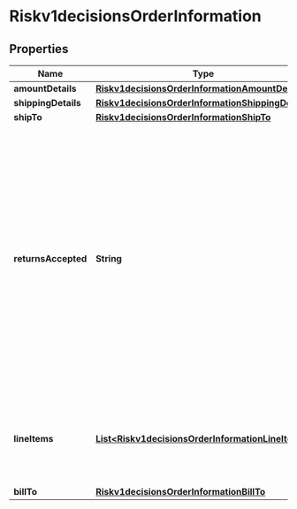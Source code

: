 
# Riskv1decisionsOrderInformation

## Properties
Name | Type | Description | Notes
------------ | ------------- | ------------- | -------------
**amountDetails** | [**Riskv1decisionsOrderInformationAmountDetails**](Riskv1decisionsOrderInformationAmountDetails.md) |  |  [optional]
**shippingDetails** | [**Riskv1decisionsOrderInformationShippingDetails**](Riskv1decisionsOrderInformationShippingDetails.md) |  |  [optional]
**shipTo** | [**Riskv1decisionsOrderInformationShipTo**](Riskv1decisionsOrderInformationShipTo.md) |  |  [optional]
**returnsAccepted** | **String** | Boolean that indicates whether returns are accepted for this order. This field can contain one of the following values: - &#x60;yes&#x60;: Returns are accepted for this order. - &#x60;no&#x60;: Returns are not accepted for this order.  |  [optional]
**lineItems** | [**List&lt;Riskv1decisionsOrderInformationLineItems&gt;**](Riskv1decisionsOrderInformationLineItems.md) | This array contains detailed information about individual products in the order. |  [optional]
**billTo** | [**Riskv1decisionsOrderInformationBillTo**](Riskv1decisionsOrderInformationBillTo.md) |  |  [optional]



